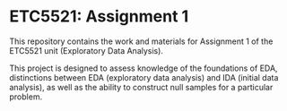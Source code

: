 # ETC5521: Assignment 1

This repository contains the work and materials for Assignment 1 of the ETC5521 unit (Exploratory Data Analysis). 

This project is designed to assess knowledge of the foundations of EDA, distinctions between EDA (exploratory data analysis) and IDA (initial data analysis), as well as the ability to construct null samples for a particular problem.